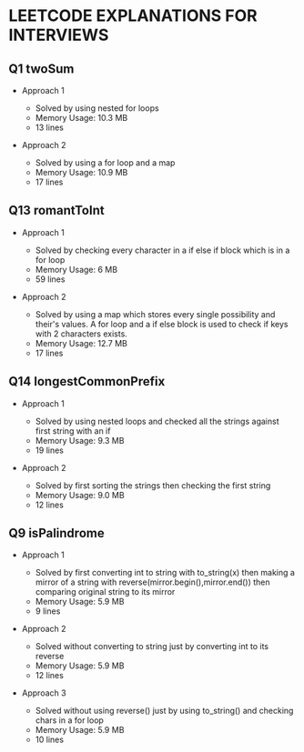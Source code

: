 # LEETCODE EXPLANATIONS FOR INTERVIEWS

## Q1 twoSum

- Approach 1

    - Solved by using nested for loops
    - Memory Usage: 10.3 MB
    - 13 lines

- Approach 2 

    - Solved by using a for loop and a map 
    - Memory Usage: 10.9 MB
    - 17 lines

## Q13 romantToInt

- Approach 1

    - Solved by checking every character in a if else if block which is in a for loop
    - Memory Usage: 6 MB
    - 59 lines

- Approach 2 

    - Solved by using a map which stores every single possibility and their's values. A for loop and a if else block is used to check if keys with 2 characters exists.
    - Memory Usage: 12.7 MB
    - 17 lines

## Q14 longestCommonPrefix

- Approach 1

    - Solved by using nested loops and checked all the strings against first string with an if 
    - Memory Usage: 9.3 MB
    - 19 lines

- Approach 2

    - Solved by first sorting the strings then checking the first string
    - Memory Usage: 9.0 MB
    - 12 lines

## Q9 isPalindrome

- Approach 1
    - Solved by first converting int to string with to_string(x) then making a mirror of a string with reverse(mirror.begin(),mirror.end()) then comparing original string to its mirror
    - Memory Usage: 5.9 MB
    - 9 lines

- Approach 2 
    - Solved without converting to string just by converting int to its reverse
    - Memory Usage: 5.9 MB
    - 12 lines
- Approach 3
    - Solved without using reverse() just by using to_string() and checking chars in a for loop
    - Memory Usage: 5.9 MB
    - 10 lines           